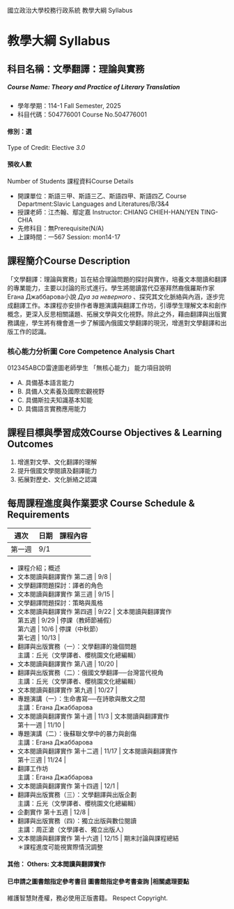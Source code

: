 國立政治大學校務行政系統 教學大綱 Syllabus
# 教學大綱 Syllabus
##  科目名稱：文學翻譯：理論與實務
#####  Course Name: Theory and Practice of Literary Translation
  * 學年學期：114-1 Fall Semester, 2025 
  * 科目代碼：504776001 Course No.504776001
#### 修別：選
Type of Credit: Elective 
_3.0_
#### 預收人數
Number of Students
課程資料Course Details
  * 開課單位：斯語三甲、斯語三乙、斯語四甲、斯語四乙 Course Department:Slavic Languages and Literatures/B/3&4 
  * 授課老師：江杰翰、鄢定嘉 Instructor: CHIANG CHIEH-HAN/YEN TING-CHIA 
  * 先修科目：無Prerequisite(N/A)
  * 上課時間：一567 Session: mon14-17 
##  課程簡介Course Description
「文學翻譯：理論與實務」旨在結合理論問題的探討與實作，培養文本閱讀和翻譯的專業能力，主要以討論的形式進行。學生將閱讀當代亞塞拜然裔俄羅斯作家Егана Джаббарова小說 _Дуа за неверного_ 、探究其文化脈絡與內涵，逐步完成翻譯工作。本課程亦安排作者專題演講與翻譯工作坊，引導學生理解文本和創作概念，更深入反思相關議題、拓展文學與文化視野。除此之外，藉由翻譯與出版實務講座，學生將有機會進一步了解國內俄國文學翻譯的現況，增進對文學翻譯和出版工作的認識。
###  核心能力分析圖 Core Competence Analysis Chart
012345ABCD雷達圖老師學生
「無核心能力」 
能力項目說明
  * A. 具備基本語言能力
  * B. 具備人文素養及國際宏觀視野
  * C. 具備斯拉夫知識基本知能
  * D. 具備語言實務應用能力
##  課程目標與學習成效Course Objectives & Learning Outcomes 
  1. 增進對文學、文化翻譯的理解
  2. 提升俄國文學閱讀及翻譯能力
  3. 拓展對歷史、文化脈絡之認識
##  每周課程進度與作業要求 Course Schedule & Requirements
週次 | 日期 | 課程內容  
---|---|---  
第一週 |  9/1 | 
  * 課程介紹；概述
  * 文本閱讀與翻譯實作
第二週 |  9/8 | 
  * 文學翻譯問題探討：譯者的角色
  * 文本閱讀與翻譯實作
第三週 |  9/15 | 
  * 文學翻譯問題探討：策略與風格
  * 文本閱讀與翻譯實作
第四週 |  9/22 |  文本閱讀與翻譯實作  
第五週 |  9/29 |  停課（教師節補假）  
第六週 |  10/6 |  停課（中秋節）  
第七週 |  10/13 | 
  * 翻譯與出版實務（一）：文學翻譯的幾個問題  
主講：丘光（文學譯者、櫻桃園文化總編輯）
  * 文本閱讀與翻譯實作
第八週 |  10/20 | 
  * 翻譯與出版實務（二）：俄國文學翻譯──台灣當代視角  
主講：丘光（文學譯者、櫻桃園文化總編輯）
  * 文本閱讀與翻譯實作
第九週 |  10/27 | 
  * 專題演講（一）：生命書寫──在詩歌與散文之間  
主講：Егана Джаббарова
  * 文本閱讀與翻譯實作
第十週 |  11/3 |  文本閱讀與翻譯實作  
第十一週 |  11/10 | 
  * 專題演講（二）：後蘇聯文學中的暴力與創傷  
主講：Егана Джаббарова
  * 文本閱讀與翻譯實作
第十二週 |  11/17 |  文本閱讀與翻譯實作  
第十三週 |  11/24 | 
  * 翻譯工作坊  
主講：Егана Джаббарова
  * 文本閱讀與翻譯實作
第十四週 |  12/1 | 
  * 翻譯與出版實務（三）：文學翻譯與出版企劃  
主講：丘光（文學譯者、櫻桃園文化總編輯）
  * 企劃實作
第十五週 |  12/8 | 
  * 翻譯與出版實務（四）：獨立出版與數位閱讀  
主講：周正滄（文學譯者、獨立出版人）
  * 文本閱讀與翻譯實作
第十六週 |  12/15 |  期末討論與課程總結  
＊課程進度可能視實際情況調整
####  其他： Others: 文本閲讀與翻譯實作 
####  已申請之圖書館指定參考書目  圖書館指定參考書查詢 |相關處理要點
維護智慧財產權，務必使用正版書籍。 Respect Copyright.